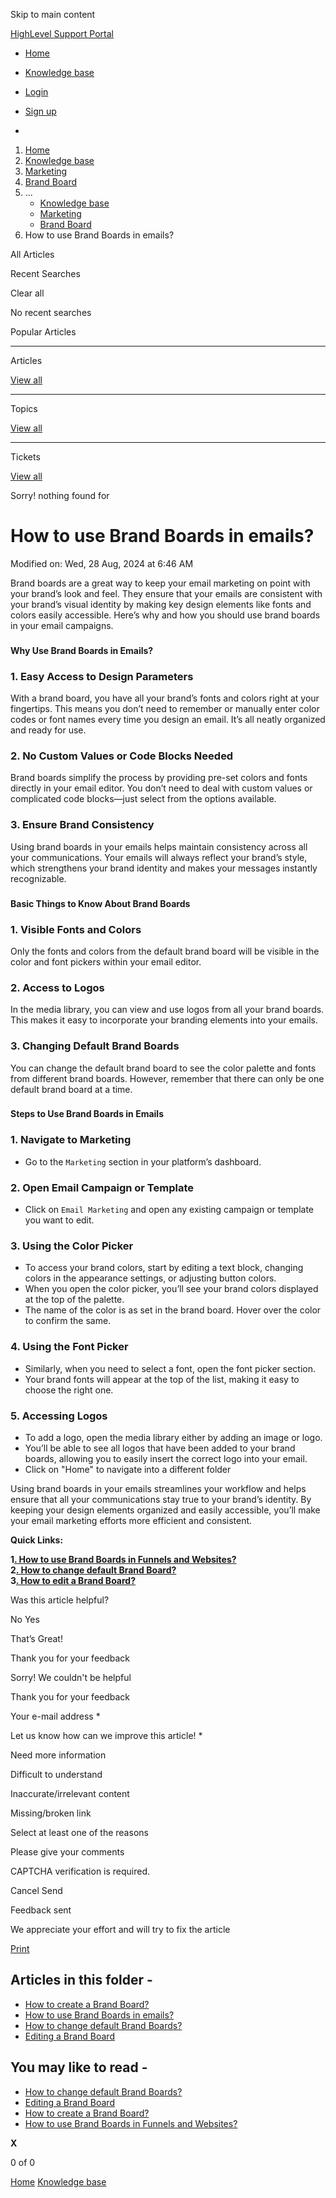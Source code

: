 Skip to main content

[ HighLevel Support Portal ](https://help.gohighlevel.com)

  * [ Home ](/support/home)
  * [ Knowledge base ](/support/solutions)

  * [Login](/support/login)
  * [Sign up](/support/signup)
  * 

  1. [Home](/support/home)
  2. [Knowledge base](/support/solutions)
  3. [Marketing](/support/solutions/48000449565)
  4. [Brand Board](/support/solutions/folders/155000000593)
  5. ... 
     * [Knowledge base](/support/solutions)
     * [Marketing](/support/solutions/48000449565)
     * [Brand Board](/support/solutions/folders/155000000593)
  6. How to use Brand Boards in emails?

All  Articles 

Recent Searches

Clear all

No recent searches

Popular Articles

* * *

Articles

[View all](/support/search/solutions)

* * *

Topics

[View all](/support/search/topics)

* * *

Tickets

[View all](/support/search/tickets)

Sorry! nothing found for   

# How to use Brand Boards in emails?

Modified on: Wed, 28 Aug, 2024 at 6:46 AM

Brand boards are a great way to keep your email marketing on point with your brand’s look and feel. They ensure that your emails are consistent with your brand’s visual identity by making key design elements like fonts and colors easily accessible. Here’s why and how you should use brand boards in your email campaigns.

###   
**Why Use Brand Boards in Emails?**

### 1\. **Easy Access to Design Parameters**

With a brand board, you have all your brand’s fonts and colors right at your fingertips. This means you don’t need to remember or manually enter color codes or font names every time you design an email. It’s all neatly organized and ready for use.

### 2\. **No Custom Values or Code Blocks Needed**

Brand boards simplify the process by providing pre-set colors and fonts directly in your email editor. You don’t need to deal with custom values or complicated code blocks—just select from the options available.

### 3\. **Ensure Brand Consistency**

Using brand boards in your emails helps maintain consistency across all your communications. Your emails will always reflect your brand’s style, which strengthens your brand identity and makes your messages instantly recognizable.

###   
**Basic Things to Know About Brand Boards**

### 1\. **Visible Fonts and Colors**

Only the fonts and colors from the default brand board will be visible in the color and font pickers within your email editor.

### 2\. **Access to Logos**

In the media library, you can view and use logos from all your brand boards. This makes it easy to incorporate your branding elements into your emails.

### 3\. **Changing Default Brand Boards**

You can change the default brand board to see the color palette and fonts from different brand boards. However, remember that there can only be one default brand board at a time.

###   
  
**Steps to Use Brand Boards in Emails**

### 1\. **Navigate to Marketing**

  * Go to the `Marketing` section in your platform’s dashboard.

### 2\. **Open Email Campaign or Template**

  * Click on `Email Marketing` and open any existing campaign or template you want to edit.

### 3\. **Using the Color Picker**

  * To access your brand colors, start by editing a text block, changing colors in the appearance settings, or adjusting button colors.
  * When you open the color picker, you’ll see your brand colors displayed at the top of the palette.
  * The name of the color is as set in the brand board. Hover over the color to confirm the same.

### 4\. **Using the Font Picker**

  * Similarly, when you need to select a font, open the font picker section.
  * Your brand fonts will appear at the top of the list, making it easy to choose the right one.

### 5\. **Accessing Logos**

  * To add a logo, open the media library either by adding an image or logo.
  * You’ll be able to see all logos that have been added to your brand boards, allowing you to easily insert the correct logo into your email.
  * Click on "Home" to navigate into a different folder

Using brand boards in your emails streamlines your workflow and helps ensure that all your communications stay true to your brand’s identity. By keeping your design elements organized and easily accessible, you’ll make your email marketing efforts more efficient and consistent.  
  
**Quick Links:**  
  
**1[. How to use Brand Boards in Funnels and Websites?](https://help.gohighlevel.com/a/solutions/articles/155000003136?portalId=48000045315)  
**2[. How to change default Brand Board?](https://help.gohighlevel.com/a/solutions/articles/155000003138?portalId=48000045315)**  
**3[. How to edit a Brand Board?](https://help.gohighlevel.com/a/solutions/articles/155000003145?portalId=48000045315)****

Was this article helpful?

No  Yes 

That’s Great!

Thank you for your feedback

Sorry! We couldn't be helpful

Thank you for your feedback

Your e-mail address *

Let us know how can we improve this article! *

Need more information 

Difficult to understand 

Inaccurate/irrelevant content 

Missing/broken link 

Select at least one of the reasons 

Please give your comments 

CAPTCHA verification is required. 

Cancel  Send 

Feedback sent

We appreciate your effort and will try to fix the article

[Print](javascript:print\(\))

## Articles in this folder -

  * [How to create a Brand Board?](/support/solutions/articles/155000003136-how-to-create-a-brand-board-)
  * [How to use Brand Boards in emails?](/support/solutions/articles/155000003137-how-to-use-brand-boards-in-emails-)
  * [How to change default Brand Boards?](/support/solutions/articles/155000003138-how-to-change-default-brand-boards-)
  * [Editing a Brand Board](/support/solutions/articles/155000003145-editing-a-brand-board)

## You may like to read -

  * [How to change default Brand Boards?](/support/solutions/articles/155000003138-how-to-change-default-brand-boards-)
  * [Editing a Brand Board](/support/solutions/articles/155000003145-editing-a-brand-board)
  * [How to create a Brand Board?](/support/solutions/articles/155000003136-how-to-create-a-brand-board-)
  * [How to use Brand Boards in Funnels and Websites?](/support/solutions/articles/155000003231-how-to-use-brand-boards-in-funnels-and-websites-)

**X**

0 of 0 []()

[Home](/support/home) [Knowledge base](/support/solutions)

